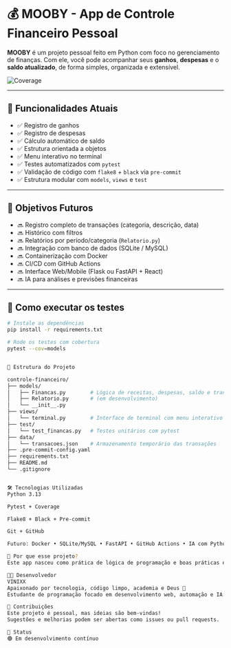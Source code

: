 # 💰 MOOBY - App de Controle Financeiro Pessoal

**MOOBY** é um projeto pessoal feito em Python com foco no gerenciamento de finanças.
Com ele, você pode acompanhar seus **ganhos**, **despesas** e o **saldo atualizado**, de forma simples, organizada e extensível.

![Coverage](https://codecov.io/gh/Vinisantas/appFinances/branch/main/graph/badge.svg)

---

## 🚀 Funcionalidades Atuais

- ✅ Registro de ganhos
- ✅ Registro de despesas
- ✅ Cálculo automático de saldo
- ✅ Estrutura orientada a objetos
- ✅ Menu interativo no terminal
- ✅ Testes automatizados com `pytest`
- ✅ Validação de código com `flake8` + `black` via `pre-commit`
- ✅ Estrutura modular com `models`, `views` e `test`

---

## 🎯 Objetivos Futuros

- 🔜 Registro completo de transações (categoria, descrição, data)
- 🔜 Histórico com filtros
- 🔜 Relatórios por período/categoria (`Relatorio.py`)
- 🔜 Integração com banco de dados (SQLite / MySQL)
- 🔜 Containerização com Docker
- 🔜 CI/CD com GitHub Actions
- 🔜 Interface Web/Mobile (Flask ou FastAPI + React)
- 🔜 IA para análises e previsões financeiras

---

## 🧪 Como executar os testes

```bash
# Instale as dependências
pip install -r requirements.txt

# Rode os testes com cobertura
pytest --cov=models


📂 Estrutura do Projeto

controle-financeiro/
├── models/
│   ├── Financas.py        # Lógica de receitas, despesas, saldo e transações
│   ├── Relatorio.py       # (em desenvolvimento)
│   └── __init__.py
├── views/
│   └── terminal.py        # Interface de terminal com menu interativo
├── test/
│   └── test_financas.py   # Testes unitários com pytest
├── data/
│   └── transacoes.json    # Armazenamento temporário das transações
├── .pre-commit-config.yaml
├── requirements.txt
├── README.md
└── .gitignore


🛠️ Tecnologias Utilizadas
Python 3.13

Pytest + Coverage

Flake8 + Black + Pre-commit

Git + GitHub

Futuro: Docker • SQLite/MySQL • FastAPI • GitHub Actions • IA com Python

🧠 Por que esse projeto?
Este app nasceu como prática de lógica de programação e boas práticas em Python, com o objetivo de evoluir para um sistema completo de finanças pessoais, do terminal à web, com foco em aprendizado real.

🧑‍💻 Desenvolvedor
VINIXX
Apaixonado por tecnologia, código limpo, academia e Deus 🙏
Estudante de programação focado em desenvolvimento web, automação e IA.

📢 Contribuições
Este projeto é pessoal, mas ideias são bem-vindas!
Sugestões e melhorias podem ser abertas como issues ou pull requests.

📌 Status
🟢 Em desenvolvimento contínuo
```
